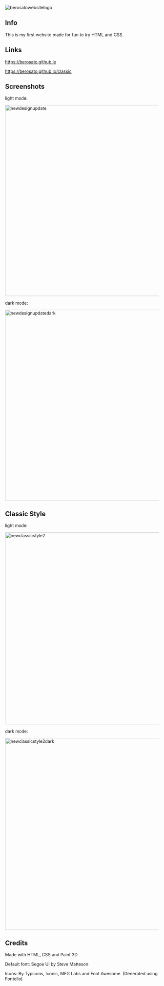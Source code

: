 ![berosatowebsitelogo](https://user-images.githubusercontent.com/75726739/213913250-073fe36b-716b-4da4-96b0-7e1f70491933.png)

## Info
This is my first website made for fun to try HTML and CSS.

## Links
https://berosato.github.io

https://berosato.github.io/classic

## Screenshots
light mode:

<img width="626" alt="newdesignupdate" src="https://github.com/BeroSato/berosato.github.io/assets/75726739/38ff7f7f-c795-423c-a79c-04378cd7f618">

dark mode:

<img width="626" alt="newdesignupdatedark" src="https://github.com/BeroSato/berosato.github.io/assets/75726739/bbf0df09-00fa-4536-828e-d989a47cdf57">

## Classic Style
light mode:

<img width="629" alt="newclassicstyle2" src="https://user-images.githubusercontent.com/75726739/213913118-78d81d3d-d373-4b7a-be87-150e7b369bbb.png">

dark mode:

<img width="629" alt="newclassicstyle2dark" src="https://user-images.githubusercontent.com/75726739/213913123-cbb5d50c-49bc-4012-b52a-f5166c927c92.png">

## Credits 
Made with HTML, CSS and Paint 3D

Default font: Segoe UI by Steve Matteson

Icons: By Typicons, Iconic, MFG Labs and Font Awesome. (Generated using Fontello)
